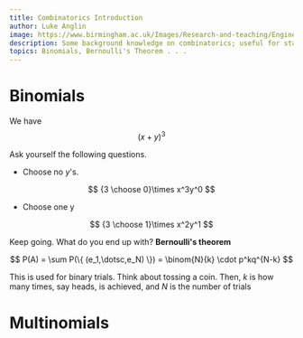 ```yaml
---
title: Combinatorics Introduction
author: Luke Anglin
image: https://www.birmingham.ac.uk/Images/Research-and-teaching/Engineering-and-Physical-Sciences/Mathematics/pictures/ham-900px300x300.png
description: Some background knowledge on combinatorics; useful for statistics, probability, and data science in general. 
topics: Binomials, Bernoulli's Theorem . . . 
---
```


# Binomials

We have 
$$
(x+y)^3
$$

Ask yourself the following questions.  

* Choose no $y$'s.  

$$
{3 \choose 0}\times x^3y^0 
$$

* Choose <span class="red">one</span> y 

$$
{3 \choose 1}\times x^2y^1
$$

Keep going.  What do you end up with?  **Bernoulli's theorem**

$$
 P(A) = \sum P(\{ (e_1,\dotsc,e_N) \})  =  \binom{N}{k} \cdot p^kq^{N-k}
$$

This is used for <span class="red">binary trials</span>.  Think about tossing a coin.  Then, $k$ is how many times, say heads, is achieved, and $N$ is the number of trials


# Multinomials

